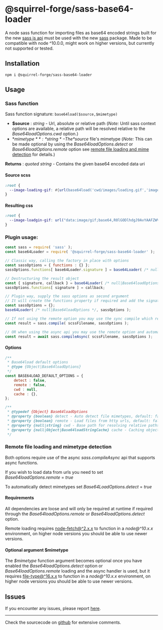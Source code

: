 # @squirrel-forge/sass-base64-loader
A node sass function for importing files as base64 encoded strings built for the new [sass js api](https://sass-lang.com/documentation/js-api) must be used with the new [sass](https://www.npmjs.com/package/sass) package.
Made to be compatible with node ^10.0.0, might work on higher versions, but currently not supported or tested.

## Installation

```
npm i @squirrel-forge/sass-base64-loader
```

## Usage

### Sass function

Sass function signature: ```base64load($source,$mimetype)```

 - **$source** : *string* - Url, absolute or relative path
   (*Note:* Until sass context options are available, a relative path will be resolved relative to the *Base64loadOptions.cwd* option.)
 - **$mimetype** : *string* - The *$source* file's mimetype
   (*Note:* This can be made optional by using the *Base64loadOptions.detect* or *Base64loadOptions.remote* option see [remote file loading and mime detection](#remote-file-loading-and-mimetype-detection) for details.)

**Returns** : *quoted string* - Contains the given base64 encoded data uri  

#### Source scss

```scss
:root {
  --image-loading-gif: #{url(base64load('cwd/images/loading.gif','image/gif'))};
}
```

#### Resulting css

```css
:root {
  --image-loadgin-gif: url("data:image/gif;base64,R0lGODlhdgJ9AvYAAFZWVre3t0VFRdzc3DMzM...");
}
```

### Plugin usage:

```javascript
const sass = require( 'sass' );
const base64Loader = require( '@squirrel-forge/sass-base64-loader' );

// Classic way, calling the factory in place with options
const sassOptions = { functions : {} };
sassOptions.functions[ base64Loader.signature ] = base64Loader( /* null|Base64loadOptions */ ).callback;

// Destructuring the result object
const { signature, callback } = base64Loader( /* null|Base64loadOptions */ );
sassOptions.functions[ signature ] = callback;

// Plugin way, supply the sass options as second argument
// It will create the functions property if required and add the signature and function.
const sassOptions = {};
base64Loader( /* null|Base64loadOptions */, sassOptions );

// If not using the remote option you may use the sync compile which requires an explicit mimetype as second argument
const result = sass.compile( scssFilename, sassOptions );

// OR when using the async api you may use the remote option and automatically detect mimetypes
const result = await sass.compileAsync( scssFilename, sassOptions );
```

#### Options

```javascript
/**
 * Base64load default options
 * @type {Object|Base64loadOptions}
 */
const BASE64LOAD_DEFAULT_OPTIONS = {
    detect : false,
    remote : false,
    cwd : null,
    cache : {},
};

/**
 * @typedef {Object} Base64loadOptions
 * @property {boolean} detect - Auto detect file mimetypes, default: false
 * @property {boolean} remote - Load files from http urls, default: false
 * @property {null|string} cwd - Base path for resolving relative paths, default: null > process.cwd()
 * @property {null|Object|Base64loadStringCache} cache - Caching object, default: {}
 */
```

### Remote file loading and mimetype detection

Both options require use of the async *sass.compileAsync* api that supports async functions.

If you wish to load data from urls you need to set *Base64loadOptions.remote* = *true*

To automatically detect mimetypes set *Base64LoadOptions.detect* = *true*

#### Requirements

All dependencies are loose and will only be required at runtime if required through the *Base64loadOptions.remote* or *Base64loadOptions.detect* option.

Remote loading requires [node-fetch@^2.x.x](https://www.npmjs.com/package/node-fetch/v/2.6.7) to function in a *node@^10.x.x* environment, on higher node versions you should be able to use newer versions.

#### Optional argument $mimetype

The *$mimetype* function argument becomes optional once you have enabled the *Base64loadOptions.detect* option or *Base64loadOptions.remote* loading and the async handler is used, but it requires [file-type@^16.x.x](https://www.npmjs.com/package/file-type/v/16.5.3) to function in a *node@^10.x.x* environment, on higher node versions you should be able to use newer versions.

## Issues

If you encounter any issues, please report [here](https://github.com/squirrel-forge/node-sass-base64-loader/issues).

---
Check the sourcecode on [github](https://github.com/squirrel-forge/node-sass-base64-loader) for extensive comments.
